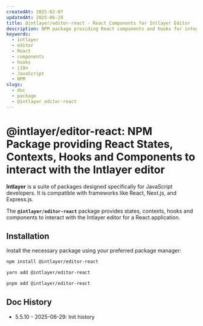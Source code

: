 ```yaml
---
createdAt: 2025-02-07
updatedAt: 2025-06-29
title: @intlayer/editor-react - React Components for Intlayer Editor
description: NPM package providing React components and hooks for integrating the Intlayer visual editor into React applications for internationalization.
keywords:
  - intlayer
  - editor
  - React
  - components
  - hooks
  - i18n
  - JavaScript
  - NPM
slugs:
  - doc
  - package
  - @intlayer_editor-react
---
```


# @intlayer/editor-react: NPM Package providing React States, Contexts, Hooks and Components to interact with the Intlayer editor

**Intlayer** is a suite of packages designed specifically for JavaScript developers. It is compatible with frameworks like React, Next.js, and Express.js.

The **`@intlayer/editor-react`** package provides states, contexts, hooks and components to interact with the Intlayer editor for a React application.

## Installation

Install the necessary package using your preferred package manager:

```bash
npm install @intlayer/editor-react
```

```bash
yarn add @intlayer/editor-react
```

```bash
pnpm add @intlayer/editor-react
```

## Doc History

- 5.5.10 - 2025-06-29: Init history
